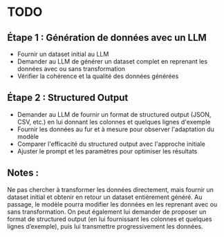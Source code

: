 # TODO

## Étape 1 : Génération de données avec un LLM
- Fournir un dataset initial au LLM
- Demander au LLM de générer un dataset complet en reprenant les données avec ou sans transformation
- Vérifier la cohérence et la qualité des données générées

## Étape 2 : Structured Output
- Demander au LLM de fournir un format de structured output (JSON, CSV, etc.) en lui donnant les colonnes et quelques lignes d'exemple
- Fournir les données au fur et à mesure pour observer l'adaptation du modèle
- Comparer l'efficacité du structured output avec l'approche initiale
- Ajuster le prompt et les paramètres pour optimiser les résultats


## Notes : 
Ne pas chercher à transformer les données directement, mais fournir un dataset initial et obtenir en retour un dataset entièrement généré. 
Au passage, le modèle pourra modifier les données en les reprenant avec ou sans transformation. 
On peut également lui demander de proposer un format de structured output (en lui fournissant les colonnes et quelques lignes d’exemple), puis lui transmettre progressivement les données.
